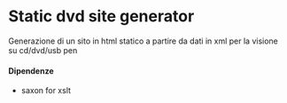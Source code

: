 # Static dvd site generator

Generazione di un sito in html statico a partire da dati in xml per la visione su cd/dvd/usb pen

#### Dipendenze

* saxon for xslt

